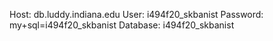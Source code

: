 Host: db.luddy.indiana.edu
User: i494f20_skbanist
Password: my+sql=i494f20_skbanist
Database: i494f20_skbanist

